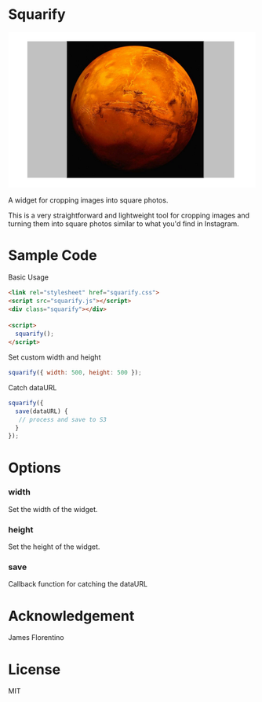 # Squarify

![Preview](https://raw.githubusercontent.com/jamesflorentino/squarify/master/preview.png)

A widget for cropping images into square photos.

This is a very straightforward and lightweight tool for cropping images and turning them into square photos similar to what you'd find in Instagram.

# Sample Code

Basic Usage

```html
<link rel="stylesheet" href="squarify.css">
<script src="squarify.js"></script>
<div class="squarify"></div>

<script>
  squarify();
</script>
```

Set custom width and height

```javascript
squarify({ width: 500, height: 500 });
```

Catch dataURL

```javascript
squarify({
  save(dataURL) {
   // process and save to S3
  }
});
```

# Options

### width

Set the width of the widget.

### height

Set the height of the widget.

### save

Callback function for catching the dataURL

# Acknowledgement

James Florentino

# License

MIT
